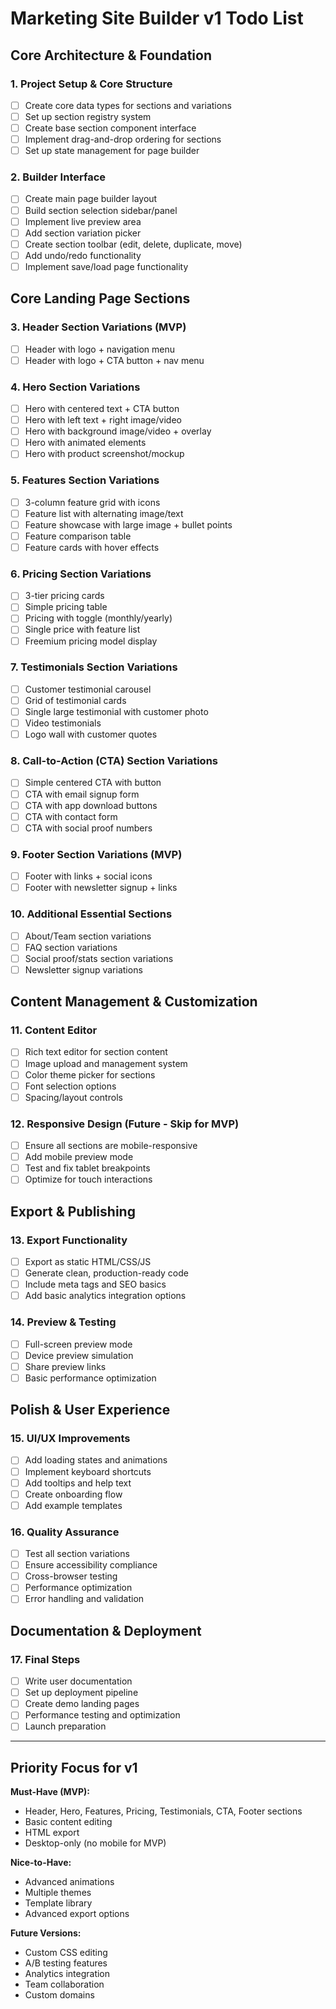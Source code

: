 # Marketing Site Builder v1 Todo List

## Core Architecture & Foundation

### 1. Project Setup & Core Structure
- [ ] Create core data types for sections and variations
- [ ] Set up section registry system
- [ ] Create base section component interface
- [ ] Implement drag-and-drop ordering for sections
- [ ] Set up state management for page builder

### 2. Builder Interface
- [ ] Create main page builder layout
- [ ] Build section selection sidebar/panel
- [ ] Implement live preview area
- [ ] Add section variation picker
- [ ] Create section toolbar (edit, delete, duplicate, move)
- [ ] Add undo/redo functionality
- [ ] Implement save/load page functionality

## Core Landing Page Sections

### 3. Header Section Variations (MVP)
- [ ] Header with logo + navigation menu
- [ ] Header with logo + CTA button + nav menu

### 4. Hero Section Variations
- [ ] Hero with centered text + CTA button
- [ ] Hero with left text + right image/video
- [ ] Hero with background image/video + overlay
- [ ] Hero with animated elements
- [ ] Hero with product screenshot/mockup

### 5. Features Section Variations
- [ ] 3-column feature grid with icons
- [ ] Feature list with alternating image/text
- [ ] Feature showcase with large image + bullet points
- [ ] Feature comparison table
- [ ] Feature cards with hover effects

### 6. Pricing Section Variations
- [ ] 3-tier pricing cards
- [ ] Simple pricing table
- [ ] Pricing with toggle (monthly/yearly)
- [ ] Single price with feature list
- [ ] Freemium pricing model display

### 7. Testimonials Section Variations
- [ ] Customer testimonial carousel
- [ ] Grid of testimonial cards
- [ ] Single large testimonial with customer photo
- [ ] Video testimonials
- [ ] Logo wall with customer quotes

### 8. Call-to-Action (CTA) Section Variations
- [ ] Simple centered CTA with button
- [ ] CTA with email signup form
- [ ] CTA with app download buttons
- [ ] CTA with contact form
- [ ] CTA with social proof numbers

### 9. Footer Section Variations (MVP)
- [ ] Footer with links + social icons
- [ ] Footer with newsletter signup + links

### 10. Additional Essential Sections
- [ ] About/Team section variations
- [ ] FAQ section variations
- [ ] Social proof/stats section variations
- [ ] Newsletter signup variations

## Content Management & Customization

### 11. Content Editor
- [ ] Rich text editor for section content
- [ ] Image upload and management system
- [ ] Color theme picker for sections
- [ ] Font selection options
- [ ] Spacing/layout controls

### 12. Responsive Design (Future - Skip for MVP)
- [ ] Ensure all sections are mobile-responsive
- [ ] Add mobile preview mode
- [ ] Test and fix tablet breakpoints
- [ ] Optimize for touch interactions

## Export & Publishing

### 13. Export Functionality
- [ ] Export as static HTML/CSS/JS
- [ ] Generate clean, production-ready code
- [ ] Include meta tags and SEO basics
- [ ] Add basic analytics integration options

### 14. Preview & Testing
- [ ] Full-screen preview mode
- [ ] Device preview simulation
- [ ] Share preview links
- [ ] Basic performance optimization

## Polish & User Experience

### 15. UI/UX Improvements
- [ ] Add loading states and animations
- [ ] Implement keyboard shortcuts
- [ ] Add tooltips and help text
- [ ] Create onboarding flow
- [ ] Add example templates

### 16. Quality Assurance
- [ ] Test all section variations
- [ ] Ensure accessibility compliance
- [ ] Cross-browser testing
- [ ] Performance optimization
- [ ] Error handling and validation

## Documentation & Deployment

### 17. Final Steps
- [ ] Write user documentation
- [ ] Set up deployment pipeline
- [ ] Create demo landing pages
- [ ] Performance testing and optimization
- [ ] Launch preparation

---

## Priority Focus for v1

**Must-Have (MVP):**
- Header, Hero, Features, Pricing, Testimonials, CTA, Footer sections
- Basic content editing
- HTML export
- Desktop-only (no mobile for MVP)

**Nice-to-Have:**
- Advanced animations
- Multiple themes
- Template library
- Advanced export options

**Future Versions:**
- Custom CSS editing
- A/B testing features
- Analytics integration
- Team collaboration
- Custom domains